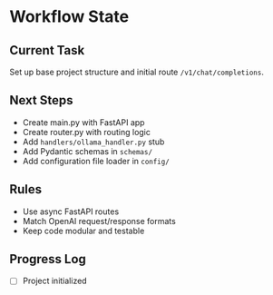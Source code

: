 # Workflow State

## Current Task
Set up base project structure and initial route `/v1/chat/completions`.

## Next Steps
- Create main.py with FastAPI app
- Create router.py with routing logic
- Add `handlers/ollama_handler.py` stub
- Add Pydantic schemas in `schemas/`
- Add configuration file loader in `config/`

## Rules
- Use async FastAPI routes
- Match OpenAI request/response formats
- Keep code modular and testable

## Progress Log
- [ ] Project initialized

